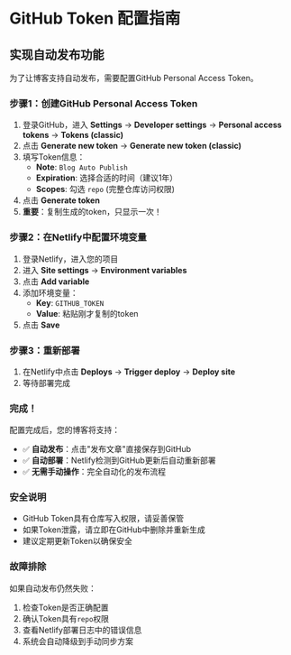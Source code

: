 # GitHub Token 配置指南

## 实现自动发布功能

为了让博客支持自动发布，需要配置GitHub Personal Access Token。

### 步骤1：创建GitHub Personal Access Token

1. 登录GitHub，进入 **Settings** → **Developer settings** → **Personal access tokens** → **Tokens (classic)**
2. 点击 **Generate new token** → **Generate new token (classic)**
3. 填写Token信息：
   - **Note**: `Blog Auto Publish`
   - **Expiration**: 选择合适的时间（建议1年）
   - **Scopes**: 勾选 `repo` (完整仓库访问权限)
4. 点击 **Generate token**
5. **重要**：复制生成的token，只显示一次！

### 步骤2：在Netlify中配置环境变量

1. 登录Netlify，进入您的项目
2. 进入 **Site settings** → **Environment variables**
3. 点击 **Add variable**
4. 添加环境变量：
   - **Key**: `GITHUB_TOKEN`
   - **Value**: 粘贴刚才复制的token
5. 点击 **Save**

### 步骤3：重新部署

1. 在Netlify中点击 **Deploys** → **Trigger deploy** → **Deploy site**
2. 等待部署完成

### 完成！

配置完成后，您的博客将支持：
- ✅ **自动发布**：点击"发布文章"直接保存到GitHub
- ✅ **自动部署**：Netlify检测到GitHub更新后自动重新部署
- ✅ **无需手动操作**：完全自动化的发布流程

### 安全说明

- GitHub Token具有仓库写入权限，请妥善保管
- 如果Token泄露，请立即在GitHub中删除并重新生成
- 建议定期更新Token以确保安全

### 故障排除

如果自动发布仍然失败：
1. 检查Token是否正确配置
2. 确认Token具有`repo`权限
3. 查看Netlify部署日志中的错误信息
4. 系统会自动降级到手动同步方案

